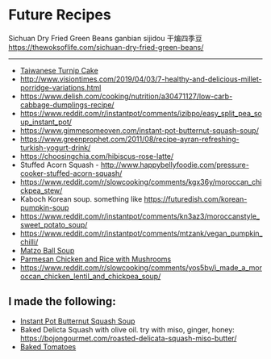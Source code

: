 # Future Recipes

Sichuan Dry Fried Green Beans
ganbian sijidou
干煸四季豆
https://thewoksoflife.com/sichuan-dry-fried-green-beans/

---

* [Taiwanese Turnip Cake](http://thewayriceshouldbe.blogspot.com/2016/02/taiwanese-turnip-cake.html)
* http://www.visiontimes.com/2019/04/03/7-healthy-and-delicious-millet-porridge-variations.html
* https://www.delish.com/cooking/nutrition/a30471127/low-carb-cabbage-dumplings-recipe/
* https://www.reddit.com/r/instantpot/comments/izibpo/easy_split_pea_soup_instant_pot/
* https://www.gimmesomeoven.com/instant-pot-butternut-squash-soup/
* https://www.greenprophet.com/2011/08/recipe-ayran-refreshing-turkish-yogurt-drink/
* https://choosingchia.com/hibiscus-rose-latte/
* Stuffed Acorn Squash - http://www.happybellyfoodie.com/pressure-cooker-stuffed-acorn-squash/
* https://www.reddit.com/r/slowcooking/comments/kgx36y/moroccan_chickpea_stew/
* Kaboch Korean soup. something like https://futuredish.com/korean-pumpkin-soup
* https://www.reddit.com/r/instantpot/comments/kn3az3/moroccanstyle_sweet_potato_soup/
* https://www.reddit.com/r/instantpot/comments/mtzank/vegan_pumpkin_chilli/
* [Matzo Ball Soup](https://www.thekitchn.com/matzo-ball-soup-recipe-23136146)
* [Parmesan Chicken and Rice with Mushrooms](https://www.lecremedelacrumb.com/instant-pot-parmesan-chicken-and-rice-with-mushrooms/)
* https://www.reddit.com/r/slowcooking/comments/yos5bv/i_made_a_moroccan_chicken_lentil_and_chickpea_soup/

## I made the following:

* [Instant Pot Butternut Squash Soup](https://www.gimmesomeoven.com/instant-pot-butternut-squash-soup/)
* Baked Delicta Squash with olive oil. try with miso, ginger, honey: https://bojongourmet.com/roasted-delicata-squash-miso-butter/
* [Baked Tomatoes](https://www.youtube.com/watch?v=zFkQcmgZWKw)
